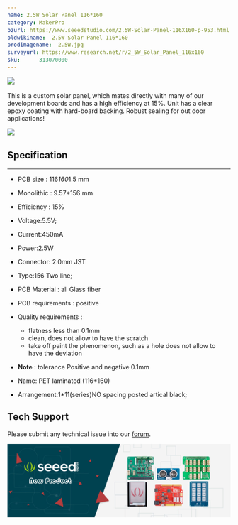 ```yaml
---
name: 2.5W Solar Panel 116*160
category: MakerPro
bzurl: https://www.seeedstudio.com/2.5W-Solar-Panel-116X160-p-953.html
oldwikiname:  2.5W Solar Panel 116*160
prodimagename:  2.5W.jpg
surveyurl: https://www.research.net/r/2_5W_Solar_Panel_116x160
sku:      313070000
---
```

![](https://files.seeedstudio.com/wiki/2.5W_Solar_Panel_116x160/img/2.5W.jpg)

This is a custom solar panel, which mates directly with many of our development boards and has a high efficiency at 15%. Unit has a clear epoxy coating with hard-board backing. Robust sealing for out door applications!

[![](https://files.seeedstudio.com/wiki/Seeed-WiKi/docs/images/300px-Get_One_Now_Banner-ragular.png)](https://www.seeedstudio.com/2.5W-Solar-Panel-116X160-p-953.html)

##   Specification
---
*   PCB size : 116*160*1.5 mm

*   Monolithic : 9.57*156 mm

*   Efficiency : 15%

*   Voltage:5.5V;

*   Current:450mA

*   Power:2.5W
*   Connector: 2.0mm JST

*   Type:156 Two line;

*   PCB Material : all Glass fiber

*   PCB requirements : positive

*   Quality requirements :

    *   flatness less than 0.1mm
    *   clean, does not allow to have the scratch
    *   take off paint the phenomenon, such as a hole does not allow to have the deviation

*   **Note** : tolerance Positive and negative 0.1mm

*   Name: PET laminated (116*160)

*   Arrangement:1*11(series)NO spacing posted artical black;

## Tech Support
Please submit any technical issue into our [forum](http://forum.seeedstudio.com/). <br /><p style="text-align:center"><a href="https://www.seeedstudio.com/act-4.html?utm_source=wiki&utm_medium=wikibanner&utm_campaign=newproducts" target="_blank"><img src="https://github.com/SeeedDocument/Wiki_Banner/raw/master/new_product.jpg" /></a></p>